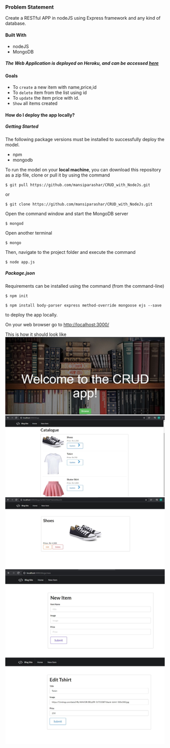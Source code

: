 

### Problem Statement
Create a RESTful APP in nodeJS using Express framework and any kind of database.

#### Built With
* nodeJS
* MongoDB

##### The Web Application is deployed on Heroku, and can be accessed <a href="http://evening-tor-21773.herokuapp.com/" target="_blank">here</a>

#### Goals
* To `create` a new item with name,price,id
* To `delete` item from the list using id
* To `update` the item price with id.
*  `Show` all items created



#### How do I deploy the app locally?

##### Getting Started
The following package versions must be installed to successfully deploy the model.
* npm
* mongodb


To run the model on your <b>local machine</b>, you can download this repository as a zip file, clone or pull it by using the command
```
$ git pull https://github.com/mansiparashar/CRUD_with_NodeJs.git
```
or
```
$ git clone https://github.com/mansiparashar/CRUD_with_NodeJs.git
```
Open the command window and start the MongoDB server
```
$ mongod
```
Open another terminal
```
$ mongo
```

Then, navigate to the project folder and execute the command
```
$ node app.js
```

##### Package.json

Requirements can be installed using the command (from the command-line)
```
$ npm init
```

```
$ npm install body-parser express method-override mongoose ejs --save
```




to deploy the app locally. 

On your web browser go to <a href="http://localhost:3000/" target="_blank">http://localhost:3000/</a><br>

This is how it should look like
![Home](https://github.com/mansiparashar/CRUD_with_NodeJs/blob/master/images/p1.JPG)
![Home](https://github.com/mansiparashar/CRUD_with_NodeJs/blob/master/images/p2.JPG)
![Home](https://github.com/mansiparashar/CRUD_with_NodeJs/blob/master/images/p3.JPG)
![Home](https://github.com/mansiparashar/CRUD_with_NodeJs/blob/master/images/p4.JPG)
![Home](https://github.com/mansiparashar/CRUD_with_NodeJs/blob/master/images/p5.JPG)


